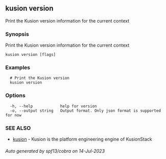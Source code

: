 ## kusion version

Print the Kusion version information for the current context

### Synopsis

Print the Kusion version information for the current context

```
kusion version [flags]
```

### Examples

```
  # Print the Kusion version
  kusion version
```

### Options

```
  -h, --help            help for version
  -o, --output string   Output format. Only json format is supported for now
```

### SEE ALSO

* [kusion](kusion.md)	 - Kusion is the platform engineering engine of KusionStack

###### Auto generated by spf13/cobra on 14-Jul-2023
